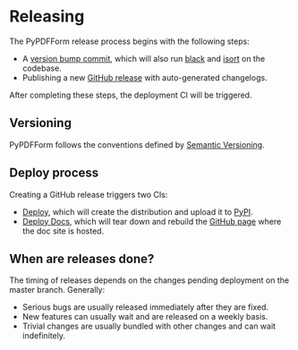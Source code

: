 # Releasing

The PyPDFForm release process begins with the following steps:

* A [version bump commit](https://github.com/chinapandaman/PyPDFForm/commit/71b4983d115819d413edfdfc83af57f95ad292c7), which will also run [black](https://black.readthedocs.io/) and [isort](https://pycqa.github.io/isort/) on the codebase.
* Publishing a new [GitHub release](https://github.com/chinapandaman/PyPDFForm/releases) with auto-generated changelogs.

After completing these steps, the deployment CI will be triggered.

## Versioning

PyPDFForm follows the conventions defined by [Semantic Versioning](https://semver.org/).

## Deploy process

Creating a GitHub release triggers two CIs:

* [Deploy](https://github.com/chinapandaman/PyPDFForm/actions/workflows/python-publish.yml), which will create the distribution and upload it to [PyPI](https://pypi.org/project/PyPDFForm/).
* [Deploy Docs](https://github.com/chinapandaman/PyPDFForm/actions/workflows/deploy-docs.yml), which will tear down and rebuild the [GitHub page](https://chinapandaman.github.io/PyPDFForm/) where the doc site is hosted.

## When are releases done?

The timing of releases depends on the changes pending deployment on the master branch. Generally:

* Serious bugs are usually released immediately after they are fixed.
* New features can usually wait and are released on a weekly basis.
* Trivial changes are usually bundled with other changes and can wait indefinitely.
